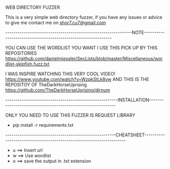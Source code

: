 WEB DIRECTORY FUZZER

This is a very simple web directory fuzzer, if you have any issues or advice to give me contact me on shor7.cu7@gmail.com

--------------------------------------------------------------NOTE--------------------------------------------------------------

YOU CAN USE THE WORDLIST YOU WANT I USE THIS PICK UP BY THIS REPOSITORIES https://github.com/danielmiessler/SecLists/blob/master/Miscellaneous/wordlist-skipfish.fuzz.txt

I WAS INSPIRE WATCHING THIS VERY COOL VIDEO! https://www.youtube.com/watch?v=WzpkStLk8vw AND THIS IS THE REPOSITOY OF TheDarkHorseUprising https://github.com/TheDarkHorseUprising/dirnum



-------------------------------------------------------INSTALLATION-------------------------------------------------------------

ONLY YOU NEED TO USE THIS FUZZER IS REQUEST LIBRARY 

- pip install -r requirements.txt


------------------------------------------------------CHEATSHEET---------------------------------------------------------------------

- u ==> Insert url
- w ==> Use wordlist
- o ==> save the output in .txt extension 
